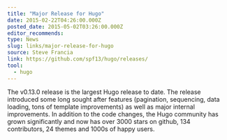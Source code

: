 ```yaml
---
title: "Major Release for Hugo"
date: 2015-02-22T04:26:00.000Z
posted_date: 2015-05-02T03:26:00.000Z
editor_recommends:
type: News
slug: links/major-release-for-hugo
source: Steve Francia
link: https://github.com/spf13/hugo/releases/
tool:
  - hugo
---
```

The v0.13.0 release is the largest Hugo release to date. The release introduced some long sought after features (pagination, sequencing, data loading, tons of template improvements) as well as major internal improvements. In addition to the code changes, the Hugo community has grown significantly and now has over 3000 stars on github, 134 contributors, 24 themes and 1000s of happy users.



